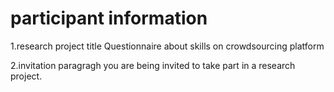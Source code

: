 # participant information
1.research project title
Questionnaire about skills on crowdsourcing platform

2.invitation paragragh
you are being invited to take part in a research project.
